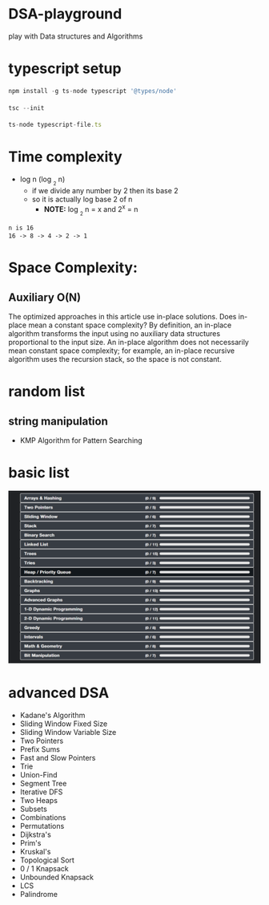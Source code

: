 # DSA-playground
play with Data structures and Algorithms

# typescript setup
```ts
npm install -g ts-node typescript '@types/node'

tsc --init

ts-node typescript-file.ts
```

# Time complexity
- log n (log <sub><sub>2</sub></sub> n)
  - if we divide any number by 2 then its base 2
  - so it is actually log base 2 of n
    - <b>NOTE:</b> log <sub><sub>2</sub></sub> n = x and 2<sup>x</sup> = n
```
n is 16
16 -> 8 -> 4 -> 2 -> 1
```

# Space Complexity:

## Auxiliary O(N)
The optimized approaches in this article use in-place solutions. Does in-place mean a constant space complexity? By definition, an in-place algorithm transforms the input using no auxiliary data structures proportional to the input size. An in-place algorithm does not necessarily mean constant space complexity; for example, an in-place recursive algorithm uses the recursion stack, so the space is not constant.

# random list

## string manipulation
- KMP Algorithm for Pattern Searching

# basic list
<img src="ref/dsa-list.png">

# advanced DSA
- Kadane's Algorithm
- Sliding Window Fixed Size
- Sliding Window Variable Size
- Two Pointers
- Prefix Sums
- Fast and Slow Pointers
- Trie
- Union-Find
- Segment Tree
- Iterative DFS
- Two Heaps
- Subsets
- Combinations
- Permutations
- Dijkstra's
- Prim's
- Kruskal's
- Topological Sort
- 0 / 1 Knapsack
- Unbounded Knapsack
- LCS
- Palindrome